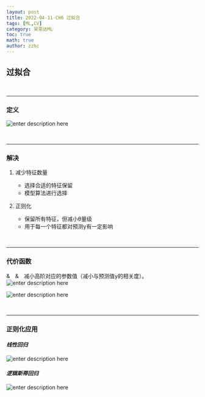 ```yaml
---
layout: post
title: 2022-04-11-CH6 过拟合 
tags: [ML,CV]
category: 吴恩达ML
toc: true
math: true
author: zzhc
---
```


## 过拟合
<br>

***
### 定义

![enter description here](http://img.zzhc321.xyz/blog/1649680231397.png)

<br>

***

### 解决

1. 减少特征数量
    - 选择合适的特征保留
    - 模型算法进行选择

2. 正则化
   - 保留所有特征，但减小θ量级
   - 用于每一个特征都对预测y有一定影响


<br>

***

### 代价函数

&&emsp;&&emsp;减小高阶对应的参数值（减小与预测值y的相关度）。
![enter description here](http://img.zzhc321.xyz/blog/1649683753808.png)

<i class="fas fa-tags"></i>

![enter description here](http://img.zzhc321.xyz/blog/1649684114111.png)


<br>

***

### 正则化应用

#### *线性回归*
![enter description here](http://img.zzhc321.xyz/blog/1649685128763.png)
 
#### *逻辑斯蒂回归*
![enter description here](http://img.zzhc321.xyz/blog/1649685620582.png)